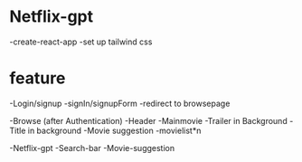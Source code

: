 # Netflix-gpt
-create-react-app
-set up tailwind css


# feature
-Login/signup
   -signIn/signupForm
   -redirect to browsepage

-Browse (after Authentication)
    -Header
    -Mainmovie
      -Trailer in Background
      -Title in background
      -Movie suggestion
           -movielist*n

 -Netflix-gpt
   -Search-bar
   -Movie-suggestion          
